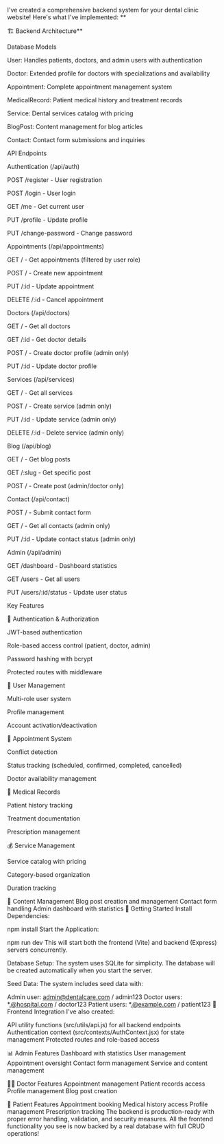 I've created a comprehensive backend system for your dental clinic website! Here's what I've implemented:
**

🏗️ Backend Architecture**

Database Models

  User: Handles patients, doctors, and admin users with authentication
  
  Doctor: Extended profile for doctors with specializations and availability
  
  Appointment: Complete appointment management system
  
  MedicalRecord: Patient medical history and treatment records
  
  Service: Dental services catalog with pricing
  
  BlogPost: Content management for blog articles
  
  Contact: Contact form submissions and inquiries




API Endpoints

Authentication (/api/auth)

POST /register - User registration

POST /login - User login

GET /me - Get current user

PUT /profile - Update profile

PUT /change-password - Change password

Appointments (/api/appointments)

GET / - Get appointments (filtered by user role)

POST / - Create new appointment

PUT /:id - Update appointment

DELETE /:id - Cancel appointment

Doctors (/api/doctors)

GET / - Get all doctors

GET /:id - Get doctor details

POST / - Create doctor profile (admin only)

PUT /:id - Update doctor profile

Services (/api/services)

GET / - Get all services

POST / - Create service (admin only)

PUT /:id - Update service (admin only)

DELETE /:id - Delete service (admin only)

Blog (/api/blog)

GET / - Get blog posts

GET /:slug - Get specific post

POST / - Create post (admin/doctor only)

Contact (/api/contact)

POST / - Submit contact form

GET / - Get all contacts (admin only)

PUT /:id - Update contact status (admin only)

Admin (/api/admin)

GET /dashboard - Dashboard statistics

GET /users - Get all users

PUT /users/:id/status - Update user status



Key Features


🔐 Authentication & Authorization

JWT-based authentication

Role-based access control (patient, doctor, admin)

Password hashing with bcrypt

Protected routes with middleware



👥 User Management

Multi-role user system

Profile management

Account activation/deactivation

📅 Appointment System

Conflict detection

Status tracking (scheduled, confirmed, completed, cancelled)


Doctor availability management

🏥 Medical Records

Patient history tracking

Treatment documentation

Prescription management

💰 Service Management

Service catalog with pricing

Category-based organization


Duration tracking

📝 Content Management
Blog post creation and management
Contact form handling
Admin dashboard with statistics
🚀 Getting Started
Install Dependencies:

npm install
Start the Application:

npm run dev
This will start both the frontend (Vite) and backend (Express) servers concurrently.

Database Setup:
The system uses SQLite for simplicity. The database will be created automatically when you start the server.

Seed Data:
The system includes seed data with:



Admin user: admin@dentalcare.com / admin123
Doctor users: *.@hospital.com / doctor123
Patient users: *.@example.com / patient123
🔧 Frontend Integration
I've also created:



API utility functions (src/utils/api.js) for all backend endpoints
Authentication context (src/contexts/AuthContext.jsx) for state management
Protected routes and role-based access


📊 Admin Features
Dashboard with statistics
User management
Appointment oversight
Contact form management
Service and content management


👨‍⚕️ Doctor Features
Appointment management
Patient records access
Profile management
Blog post creation


🏥 Patient Features
Appointment booking
Medical history access
Profile management
Prescription tracking
The backend is production-ready with proper error handling, validation, and security measures. All the frontend functionality you see is now backed by a real database with full CRUD operations!
